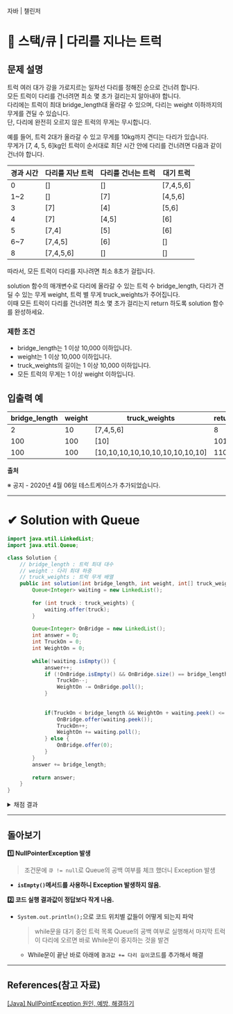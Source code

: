 자바 | 챌린저
# 🚚 스택/큐 | 다리를 지나는 트럭

## 문제 설명
트럭 여러 대가 강을 가로지르는 일차선 다리를 정해진 순으로 건너려 합니다.  
모든 트럭이 다리를 건너려면 최소 몇 초가 걸리는지 알아내야 합니다.  
다리에는 트럭이 최대 bridge_length대 올라갈 수 있으며, 다리는 weight 이하까지의 무게를 견딜 수 있습니다.  
단, 다리에 완전히 오르지 않은 트럭의 무게는 무시합니다.

예를 들어, 트럭 2대가 올라갈 수 있고 무게를 10kg까지 견디는 다리가 있습니다.  
무게가 [7, 4, 5, 6]kg인 트럭이 순서대로 최단 시간 안에 다리를 건너려면 다음과 같이 건너야 합니다.

| **경과 시간** | **다리를 지난 트럭** | **다리를 건너는 트럭** | **대기 트럭** |
|---------------|----------------------|------------------------|---------------|
| 0             | []                   | []                     | [7,4,5,6]     |
| 1~2           | []                   | [7]                    | [4,5,6]       |
| 3             | [7]                  | [4]                    | [5,6]         |
| 4             | [7]                  | [4,5]                  | [6]           |
| 5             | [7,4]                | [5]                    | [6]           |
| 6~7           | [7,4,5]              | [6]                    | []            |
| 8             | [7,4,5,6]            | []                     | []            |

따라서, 모든 트럭이 다리를 지나려면 최소 8초가 걸립니다.

solution 함수의 매개변수로 다리에 올라갈 수 있는 트럭 수 bridge_length, 다리가 견딜 수 있는 무게 weight, 트럭 별 무게 truck_weights가 주어집니다.  
이때 모든 트럭이 다리를 건너려면 최소 몇 초가 걸리는지 return 하도록 solution 함수를 완성하세요.

### 제한 조건
- bridge_length는 1 이상 10,000 이하입니다.
- weight는 1 이상 10,000 이하입니다.
- truck_weights의 길이는 1 이상 10,000 이하입니다.
- 모든 트럭의 무게는 1 이상 weight 이하입니다.

## 입출력 예
| **bridge_length** | **weight** | **truck_weights**               | **return** |
|-------------------|------------|---------------------------------|------------|
| 2                 | 10         | [7,4,5,6]                       | 8          |
| 100               | 100        | [10]                            | 101        |
| 100               | 100        | [10,10,10,10,10,10,10,10,10,10] | 110        |

**출처**

※ 공지 - 2020년 4월 06일 테스트케이스가 추가되었습니다.

--- 

# ✔ Solution with Queue
```java
import java.util.LinkedList;
import java.util.Queue;

class Solution {
    // bridge_length : 트럭 최대 대수
    // weight : 다리 최대 하중
    // truck_weights : 트럭 무게 배열
    public int solution(int bridge_length, int weight, int[] truck_weights) {
        Queue<Integer> waiting = new LinkedList();
        
        for (int truck : truck_weights) {
            waiting.offer(truck);
        }
        
        Queue<Integer> OnBridge = new LinkedList();
        int answer = 0;
        int TruckOn = 0;
        int WeightOn = 0;
        
        while(!waiting.isEmpty()) {
            answer++;
            if (!OnBridge.isEmpty() && OnBridge.size() == bridge_length) {
                TruckOn--;
                WeightOn -= OnBridge.poll();
            }
            
            
            if(TruckOn < bridge_length && WeightOn + waiting.peek() <= weight) {
                OnBridge.offer(waiting.peek());
                TruckOn++;
                WeightOn += waiting.poll();
            } else {
                OnBridge.offer(0);
            }
        }
        answer += bridge_length;
        
        return answer;
    }
}
```
<details>
  <summary>채점 결과</summary>

  ![채점 결과](https://github.com/MinjuKang727/I_am_Super_Junior/assets/108849480/f5a59dd5-878d-4702-8c58-8cc0a18ad442)
</details>

---
## 돌아보기
**1️⃣ NullPointerException 발생**
> 조건문에 `큐 != null`로 Queue의 공백 여부를 체크 했더니 Exception 발생
- **`isEmpty()`메서드를 사용하니 Exception 발생하지 않음.**

**2️⃣ 코드 실행 결과값이 정답보다 작게 나옴.**
- `System.out.println();`으로 코드 위치별 값들이 어떻게 되는지 파악
  > while문을 대기 중인 트럭 목록 Queue의 공백 여부로 실행해서 마지막 트럭이 다리에 오르면 바로 While문이 중지하는 것을 발견
  - While문이 끝난 바로 아래에 `결과값 += 다리 길이`코드를 추가해서 해결


---
## References(참고 자료)
[[Java] NullPointException 원인, 예방, 해결하기](https://goddaehee.tistory.com/126)
